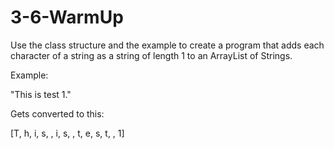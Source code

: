 # 3-6-WarmUp
Use the class structure and the example to create a program that adds each character of a string as a string of length 1 to an ArrayList of Strings.

Example:

"This is test 1."

Gets converted to this:

[T, h, i, s,  , i, s,  , t, e, s, t,  , 1]

